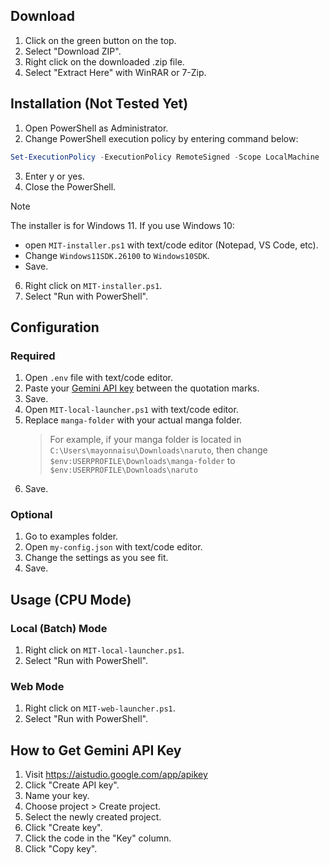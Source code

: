 ## Download
1. Click on the green button on the top.
2. Select "Download ZIP".
3. Right click on the downloaded .zip file.
4. Select "Extract Here" with WinRAR or 7-Zip.

## Installation (Not Tested Yet)
1. Open PowerShell as Administrator.
2. Change PowerShell execution policy by entering command below:
```powershell
Set-ExecutionPolicy -ExecutionPolicy RemoteSigned -Scope LocalMachine
```
3. Enter y or yes.
4. Close the PowerShell.
> [!NOTE]
> The installer is for Windows 11. If you use Windows 10:
> - open `MIT-installer.ps1` with text/code editor (Notepad, VS Code, etc).
> - Change `Windows11SDK.26100` to `Windows10SDK`.
> - Save.
6. Right click on `MIT-installer.ps1`.
7. Select "Run with PowerShell".

## Configuration
### Required
1. Open `.env` file with text/code editor.
2. Paste your [Gemini API key](https://github.com/Mayonnaisu/manga-image-translator?tab=readme-ov-file#how-to-get-gemini-api-key) between the quotation marks.
3. Save.
4. Open `MIT-local-launcher.ps1` with text/code editor.
5. Replace `manga-folder` with your actual manga folder.
    > For example, if your manga folder is located in `C:\Users\mayonnaisu\Downloads\naruto`, then change `$env:USERPROFILE\Downloads\manga-folder` to `$env:USERPROFILE\Downloads\naruto`
6. Save.

### Optional
1. Go to examples folder.
2. Open `my-config.json` with text/code editor.
3. Change the settings as you see fit.
4. Save.

## Usage (CPU Mode)
### Local (Batch) Mode
1. Right click on `MIT-local-launcher.ps1`.
2. Select "Run with PowerShell".

### Web Mode
1. Right click on `MIT-web-launcher.ps1`.
2. Select "Run with PowerShell".

## How to Get Gemini API Key
1. Visit https://aistudio.google.com/app/apikey
2. Click "Create API key".
3. Name your key.
4. Choose project > Create project.
5. Select the newly created project.
6. Click "Create key".
7. Click the code in the "Key" column.
8. Click "Copy key".
